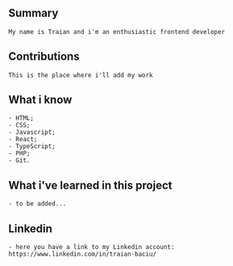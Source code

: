 ## Summary

    My name is Traian and i'm an enthusiastic frontend developer

## Contributions

    This is the place where i'll add my work

## What i know

    - HTML;
    - CSS;
    - Javascript;
    - React;
    - TypeScript;
    - PHP;
    - Git.

## What i've learned in this project

    - to be added...

## Linkedin

    - here you have a link to my Linkedin account: https://www.linkedin.com/in/traian-baciu/
